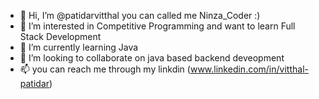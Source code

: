 - 👋 Hi, I’m @patidarvitthal you can called me Ninza_Coder :)
- 👀 I’m interested in Competitive Programming and want to learn Full Stack Development
- 🌱 I’m currently learning Java
- 💞️ I’m looking to collaborate on java based backend deveopment
- 📫 you can reach me through my linkdin (www.linkedin.com/in/vitthal-patidar) 

<!---
patidarvitthal/patidarvitthal is a ✨ special ✨ repository because its `README.md` (this file) appears on your GitHub profile.
You can click the Preview link to take a look at your changes.
--->
